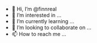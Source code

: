- 👋 Hi, I’m @finnreal
- 👀 I’m interested in ...
- 🌱 I’m currently learning ...
- 💞️ I’m looking to collaborate on ...
- 📫 How to reach me ...

<!---
finnreal/finnreal is a ✨ special ✨ repository because its `README.md` (this file) appears on your GitHub profile.
You can click the Preview link to take a look at your changes.
--->
